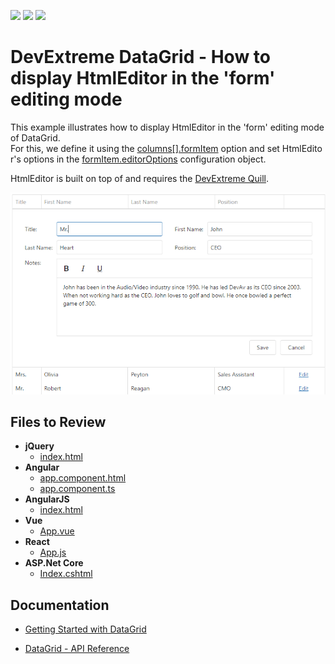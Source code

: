 <!-- default badges list -->
![](https://img.shields.io/endpoint?url=https://codecentral.devexpress.com/api/v1/VersionRange/209549151/20.2.3%2B)
[![](https://img.shields.io/badge/Open_in_DevExpress_Support_Center-FF7200?style=flat-square&logo=DevExpress&logoColor=white)](https://supportcenter.devexpress.com/ticket/details/T828510)
[![](https://img.shields.io/badge/📖_How_to_use_DevExpress_Examples-e9f6fc?style=flat-square)](https://docs.devexpress.com/GeneralInformation/403183)
<!-- default badges end -->
# DevExtreme DataGrid - How to display HtmlEditor in the 'form' editing mode

This example illustrates how to display HtmlEditor in the 'form' editing mode of DataGrid. 
For this, we define it using the [columns[].formItem](https://js.devexpress.com/Documentation/ApiReference/UI_Widgets/dxDataGrid/Configuration/columns/#formItem) option and set HtmlEditor's options in the [formItem.editorOptions](https://js.devexpress.com/Documentation/ApiReference/UI_Widgets/dxForm/Item_Types/SimpleItem/#editorOptions) configuration object.

HtmlEditor is built on top of and requires the [DevExtreme Quill](https://github.com/DevExpress/devextreme-quill/).

<div align="center"><img alt="DevExtreme DataGrid - How to display HtmlEditor in the form editing mode" src="datagrid-htmleditor-in-edir-form.png" /></div>

## Files to Review

- **jQuery**
    - [index.html](jQuery/index.html)
- **Angular**
    - [app.component.html](Angular/src/app/app.component.html)
    - [app.component.ts](Angular/src/app/app.component.ts)
- **AngularJS**
    - [index.html](AngularJS/index.html)
- **Vue**
    - [App.vue](Vue/src/App.vue)
- **React**
    - [App.js](React/src/App.js)
- **ASP.Net Core**    
    - [Index.cshtml](ASP.NET%20Core/DataGridCustomSorting/Views/Home/Index.cshtml)
    
## Documentation

- [Getting Started with DataGrid](https://js.devexpress.com/Documentation/Guide/UI_Components/Scheduler/Getting_Started_with_DataGrid/)

- [DataGrid - API Reference](https://js.devexpress.com/Documentation/ApiReference/UI_Components/dxDataGrid/)
